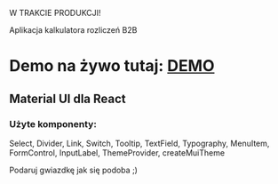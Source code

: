 W TRAKCIE PRODUKCJI!

Aplikacja kalkulatora rozliczeń B2B

# Demo na żywo tutaj: [DEMO](https://bkasperski.pl/b2b)

## Material UI dla React
### Użyte komponenty:

Select, Divider, Link, Switch, Tooltip, TextField, Typography, MenuItem, FormControl, InputLabel, ThemeProvider, createMuiTheme

Podaruj gwiazdkę jak się podoba ;)